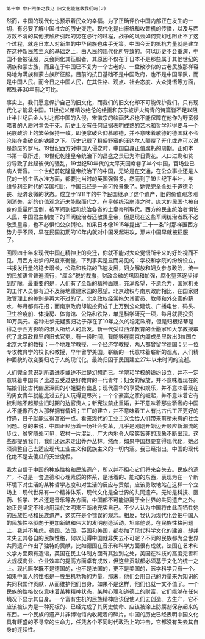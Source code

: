     第十章 中日战争之我见 旧文化能拯救我们吗(2) 

   然而，中国的现代化也预示着民众的幸福。为了正确评价中国内部正在发生的一切，有必要了解中国社会的历史变迁。现代化是由报纸和收音机的传播，以及与西方数不清的其他接触所引起的势在必行的过程，战争的风云如何变幻也阻止不了这个过程，就连日本人对新生的中华民族也束手无策。中国今天的抵抗力量就是建立在这种新民族主义的基础之上，由人民的现代化所导致的。何以历史不会重演，中国不会被征服，反会同化其征服者，其原因不仅在于日本不是那些属于其他世纪的满族和蒙古族，而且在于中国已不复为一个古老的、一盘散沙似的古老民族那样容易地为满族和蒙古族所征服。目前的抗日基础不是中国政府，也不是中国军队，而是中国人民。而今日之中国人民，在其性格、观点、社会态度、大众觉悟等方面，都殊非30年前之可比。

   事实上，我们愿意保护自己的旧文化，而我们的旧文化却不可能保护我们。只有现代化才能救中国。11世纪米芾精妙绝伦的绘画和苏东坡炉火纯青的诗篇皆不足以阻止半世纪后金人对北部中国的入侵，宋徽宗的绘画艺术也不能保障在他作为野蛮侵略者的人质时幸免于死。历史上没有任何证据表明成熟的艺术和哲学非得要与一个民族政治上的繁荣保持一致。即便拿破仑仰慕歌德，并不意味着歌德的德国就不会沦陷在拿破仑的铁蹄之下。历史记载了粗俗野蛮的汪达尔人颠覆了开化或许可以说是颓废的罗马。19世纪西方对中国入侵之时，中国自身正值腐朽的周期。正如本书第一章所述，18世纪乾隆皇帝统治下的昌盛之景已为昨日黄花。人口过剩和贫穷导致了此起彼伏的骚乱，19世纪50年代的太平天国席卷了半个中国，官场业已病人膏盲。一个世纪前乾隆皇帝统治下的中国，无论是在交通，在公众事业还是人民的一般生活水准方面，都要比当时的英国强得多。然而到了19世纪下半叶，与维多利亚时代的英国相比，中国已经是一派可怜景象了。她完完全全处于道德沦丧、经济衰微的状态。成立于1911年的中华民国继承了这个遗产，旧的价值观念刚刚消失，新的价值观念还未能取而代之。在皇朝统治崩溃之时，庞大的民国也被自身的重量所压倒，被军阀割据和统治各省的土皇帝所取代。西方的民主统治者惧怕人民，中国君主制度下的军阀统治者还敬畏皇帝，但是现在这些军阀统治者既不必敬畏皇帝，也不必惧怕公众舆论。如果日本像1915年提出“二十一条”时那样置西方势力于不顾，早在民国初期的10年内就对中国发起进攻，那末中国早就被征服了。

   回顾四十年来现代中国在精神上的变迁，你就不能对大众觉悟所带来的好处视而不见。用西方进步的尺度来衡量，下列事实是显而易见的：学校和学院的纷纷设立，书报发行量的稳步增长，公路和铁路的飞速发展，妇女解放和妇女参与政治，统一的民族语言普遍流行，“厘金”税的裁撤，财政金融的巩固和加强，腐化堕落逐步得到铲除。最重要的是，人们有了全新的精神面貌，充满希望，不遗余力，国家机关的工作人员都有迫不及待地重建家园的愿望。北京政权与南京政府相比，在国家财政管理上的差别是再大不过的了。北京政权经常拖欠其官员、教师和外交官的薪水，每月都有花招；而南京政府却能投资成千上万到公众建筑、广播电台、码头、卫生检疫船、体操房、体育馆、公路和铁路，单是科学研究一项，每月就要投资10万美元。这种进步无疑要归功于存在了10年之久的稳定政府，但是归根结蒂是得之于西方影响的渗入所给人的启发。新一代受过西洋教育的金融家和大学教授取代了北京政权里的旧式官吏。有一段时间，我能够在南京内阁成员里数出3位国立北京大学的教授：一个地理学教授，一个经济学教授，两人都曾留学德国；另一位专攻教育学的校长和教授，早年留学美国。崭新的一代意味着崭新的观点，人们精神面貌的改变要归功于人的现代化，最终归因于民国建立27年以来时间的流逝。

   人们完全意识到所谓进步或许不过是幻想而已。学院和学校的纷纷设立，并不一定意味着中国有了比过去受过更好教育的一代青年；妇女的解放，并不意味着现在的姑娘们比古代幽居深闺的小姐要有出息；现代豪华的享受和娱乐，并不意味着现在的男女青年就能比过去的人玩得更尽兴；一个个豪富之家的崛起，并不意味着它有权利瞧不起那些旧时期的达官贵人；新宪法禁止重婚，并不意味着那些骄奢的中国人不能像西方人那样拥有情妇；工厂的建立，并不意味着工人有比古代工匠更好的待遇，日子就能过得富裕一点。看来现代的工业主义会给人们带来前所未有的社会问题。总的来说，中国正经历着一场社会变革，几乎是刚刚开始迈开顺应新潮流的步伐，贫穷随处可见，农村一片混乱，广大内地令人啼笑皆非的现象不断出现。这些都提醒我们，我们还远未走出莽莽丛林。然而，如果中国想要变得现代化，她必须调整自己去适应现代工业主义和民族主义的一切内涵。我已经指出，中国的现代化绝不是去傻瓜的天堂度假。

   我太自信于中国的种族性格和民族遗产，所以并不担心它们将来会失去。民族的遗产，不过是一套道德和心理素质的体系，是活着的、能动的东西，表现为在一个新环境下对生活的某种哲学态度和对生活的反应与贡献，应该勇敢地站在这样一个立场上：现代世界有一个精神体系，现代文化是全世界的共同遗产。无论是科技、医药、哲学、艺术还是音乐等各方面，中国都不可能游离于全世界的共同遗产之外。她正是坚定不移地用现代文明来不断地充实自己。不少人认为中国将由此而牺牲她的民族性格和民族遗产，这实在是个错误的观念。相反，我认为现代化会把中国人的民族性格驱向于更加新鲜和伟大的发明创造活动。坦率他说，在民族性格问题上，我并不焦虑。德国、法国、英国和美国，都参加了现代科学文化的建设，却并未失去其各自的民族性格，何以见得中国就非失去不可呢？不同的民族都为全世界共同遗产作出了独特的贡献，比如德国在音乐和科学方面很有成就，法国在艺术和文学方面颇有造诣，英国在民主体制方面有其独到之处，美国在科技的高度完善和大规模商业、企业效率的提高方面卓有成效，但这些贡献都必须基于文化的统一之上。现代医学既不是德国的，也不是法国的，更不是美国的，医学科学只有一个。如果中国人的性格是一股生机勃勃的力量，那末，他们会用自己的力量来为知识的共同积累作贡献，从而维护他们自身。如果不是这样，他们也就一文不值了。一个民族的性格仅仅意味着某种精神状态，某种心理和道德上的财富，它们能够在任何境况下显示其自身。一个富有生机的民族精神应该促使人们去创造、去生产，它不应该被认为是一种死板的、已经完成了其历史使命、应该被涂上防腐剂保存起来的东西。一个民族的遗产并非博物馆内收藏着的碎片。中国的历史已经表明中国文化具有旺盛的不寻常的生命力，任凭各个不同时代政治上的冲击，它都没有失去其自身的连续性。

